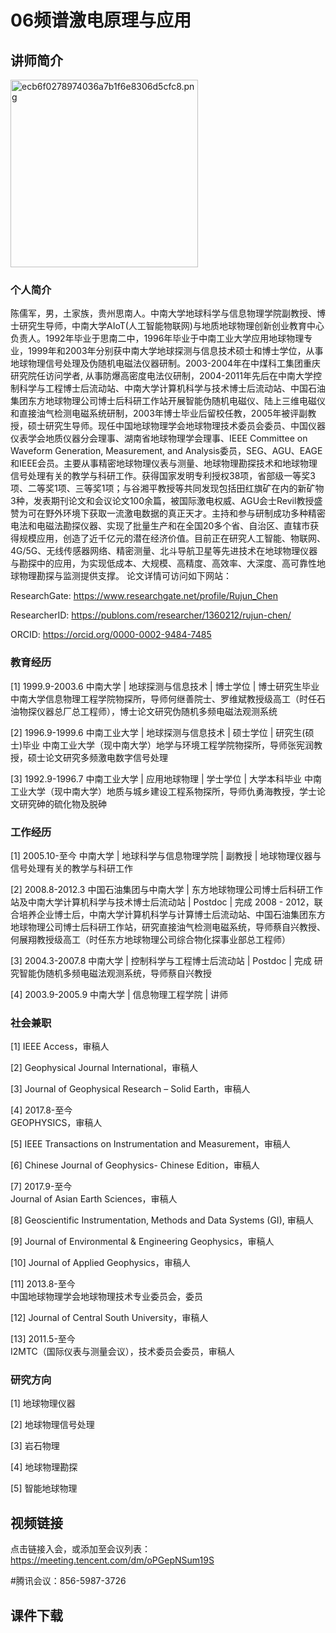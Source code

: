 # 06频谱激电原理与应用
## 讲师简介

<img src="https://s1.imagehub.cc/images/2023/08/25/ecb6f0278974036a7b1f6e8306d5cfc8.png" alt="ecb6f0278974036a7b1f6e8306d5cfc8.png" border="0" weight=200 height=300 />

### 个人简介
陈儒军，男，土家族，贵州思南人。中南大学地球科学与信息物理学院副教授、博士研究生导师，中南大学AIoT(人工智能物联网)与地质地球物理创新创业教育中心负责人。1992年毕业于思南二中，1996年毕业于中南工业大学应用地球物理专业，1999年和2003年分别获中南大学地球探测与信息技术硕士和博士学位，从事地球物理信号处理及伪随机电磁法仪器研制。2003-2004年在中煤科工集团重庆研究院任访问学者, 从事防爆高密度电法仪研制，2004-2011年先后在中南大学控制科学与工程博士后流动站、中南大学计算机科学与技术博士后流动站、中国石油集团东方地球物理公司博士后科研工作站开展智能伪随机电磁仪、陆上三维电磁仪和直接油气检测电磁系统研制，2003年博士毕业后留校任教，2005年被评副教授，硕士研究生导师。现任中国地球物理学会地球物理技术委员会委员、中国仪器仪表学会地质仪器分会理事、湖南省地球物理学会理事、IEEE Committee on Waveform Generation, Measurement, and Analysis委员，SEG、AGU、EAGE和IEEE会员。主要从事精密地球物理仪表与测量、地球物理勘探技术和地球物理信号处理有关的教学与科研工作。获得国家发明专利授权38项，省部级一等奖3项、二等奖1项、三等奖1项；与谷湘平教授等共同发现包括田红旗矿在内的新矿物3种，发表期刊论文和会议论文100余篇，被国际激电权威、AGU会士Revil教授盛赞为可在野外环境下获取一流激电数据的真正天才。主持和参与研制成功多种精密电法和电磁法勘探仪器、实现了批量生产和在全国20多个省、自治区、直辖市获得规模应用，创造了近千亿元的潜在经济价值。目前正在研究人工智能、物联网、4G/5G、无线传感器网络、精密测量、北斗导航卫星等先进技术在地球物理仪器与勘探中的应用，为实现低成本、大规模、高精度、高效率、大深度、高可靠性地球物理勘探与监测提供支撑。
论文详情可访问如下网站：

ResearchGate: https://www.researchgate.net/profile/Rujun_Chen

ResearcherID: https://publons.com/researcher/1360212/rujun-chen/

ORCID: https://orcid.org/0000-0002-9484-7485
 
### 教育经历
[1]   1999.9-2003.6
中南大学  |  地球探测与信息技术  |  博士学位  |  博士研究生毕业
中南大学信息物理工程学院物探所，导师何继善院士、罗维斌教授级高工（时任石油物探仪器总厂总工程师），博士论文研究伪随机多频电磁法观测系统

[2]   1996.9-1999.6
中南工业大学  |  地球探测与信息技术  |  硕士学位  |  研究生(硕士)毕业
中南工业大学（现中南大学）地学与环境工程学院物探所，导师张宪润教授，硕士论文研究多频激电数字信号处理

[3]   1992.9-1996.7
中南工业大学  |  应用地球物理  |  学士学位  |  大学本科毕业
中南工业大学（现中南大学）地质与城乡建设工程系物探所，导师仇勇海教授，学士论文研究砷的硫化物及脱砷

### 工作经历
[1]   2005.10-至今
中南大学  |  地球科学与信息物理学院  |  副教授  | 
地球物理仪器与信号处理有关的教学与科研工作

[2]   2008.8-2012.3
中国石油集团与中南大学  |  东方地球物理公司博士后科研工作站及中南大学计算机科学与技术博士后流动站  |  Postdoc  |  完成
2008 - 2012，联合培养企业博士后，中南大学计算机科学与计算博士后流动站、中国石油集团东方地球物理公司博士后科研工作站，研究直接油气检测电磁系统，导师蔡自兴教授、何展翔教授级高工（时任东方地球物理公司综合物化探事业部总工程师）

[3]   2004.3-2007.8
中南大学  |  控制科学与工程博士后流动站  |  Postdoc  |  完成
研究智能伪随机多频电磁法观测系统，导师蔡自兴教授

[4]   2003.9-2005.9
中南大学  |  信息物理工程学院  |  讲师

### 社会兼职
[1]   IEEE Access，审稿人

[2]   Geophysical Journal International，审稿人

[3]   Journal of Geophysical Research – Solid Earth，审稿人

[4]   2017.8-至今    
GEOPHYSICS，审稿人

[5]   IEEE Transactions on Instrumentation and Measurement，审稿人

[6]   Chinese Journal of Geophysics- Chinese Edition，审稿人

[7]   2017.9-至今    
Journal of Asian Earth Sciences，审稿人

[8]   Geoscientific Instrumentation, Methods and Data Systems (GI), 审稿人

[9]   Journal of Environmental & Engineering Geophysics，审稿人

[10]   Journal of Applied Geophysics，审稿人

[11]   2013.8-至今    
中国地球物理学会地球物理技术专业委员会，委员

[12]   Journal of Central South University，审稿人

[13]   2011.5-至今    
I2MTC（国际仪表与测量会议），技术委员会委员，审稿人

### 研究方向
[1]  地球物理仪器

[2]  地球物理信号处理

[3]  岩石物理

[4]  地球物理勘探

[5]  智能地球物理

## 视频链接
点击链接入会，或添加至会议列表：
https://meeting.tencent.com/dm/oPGepNSum19S

#腾讯会议：856-5987-3726

## 课件下载
